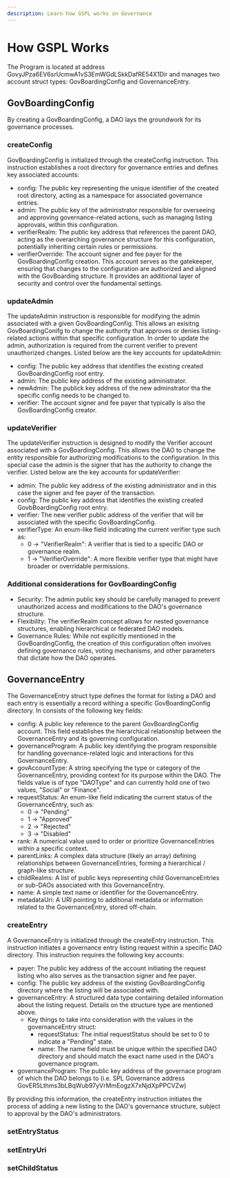 ```yaml
---
description: Learn how GSPL works on Governance
---
```


# How GSPL Works

The Program is located at address GovyJPza6EV6srUcmwA1vS3EmWGdLSkkDafRE54X1Dir and manages two account struct types: GovBoardingConfig and GovernanceEntry.

## GovBoardingConfig

By creating a GovBoardingConfig, a DAO lays the groundwork for its governance processes.  

### createConfig

GovBoardingConfig is initialized through the createConfig instruction. This instruction establishes a root directory for governance entries and defines key associated accounts:

- config: The public key representing the unique identifier of the created root directory, acting as a namespace for associated governance entries.
- admin: The public key of the administrator responsible for overseeing and approving governance-related actions, such as managing listing approvals, within this configuration.
- verifierRealm: The public key address that references the parent DAO, acting as the overarching governance structure for this configuration, potentially inheriting certain rules or permissions.
- verifierOverride: The account signer and fee payer for the GovBoardingConfig creation.  This account serves as the gatekeeper, ensuring that changes to the configuration are authorized and aligned with the GovBoarding structure.  It provides an additional layer of security and control over the fundamental settings.

### updateAdmin

The updateAdmin instruction is responsible for modifying the admin associated with a given GovBoardingConfig.  This allows an exisitng GovBoardingConifg to change the authority that approves or denies listing-related actions within that specific configuration.  In order to update the admin, authorization is required from the current verifier to prevent unauthorized changes. Listed below are the key accounts for updateAdmin:

- config: The public key address that identifies the existing created GovBoardingConfig root entry.
- admin: The public key address of the existing administrator.
- newAdmin: The publick key address of the new adminstrator tha the specific config needs to be changed to.
- verifier: The account signer and fee payer that typically is also the GovBoardingConfig creator.

### updateVerifier

The updateVerifier instruction is designed to modify the Verifier account associated with a GovBoardingConfig. This allows the DAO to change the entity responsible for authorizing modifications to the configuration.  In this special case the admin is the signer that has the authority to change the verifier.  Listed below are the key accounts for updateVerifier:

- admin: The public key address of the existing administrator and in this case the signer and fee payer of the transaction.
- config: The public key address that identifies the existing created GovbBoardingConfig root entry.
- verifier: The new verifier public address of the verifier that will be associated with the specific GovBoardingConfig.
- verifierType: An enum-like field indicating the current verifier type such as:
  - 0 -> "VerifierRealm": A verifier that is tied to a specific DAO or governance realm.
  - 1 -> "VerifierOverride":  A more flexible verifier type that might have broader or overridable permissions.
    
### Additional considerations for GovBoardingConfig

  - Security: The admin public key should be carefully managed to prevent unauthorized access and modifications to the DAO's governance structure.
  - Flexibility: The verifierRealm concept allows for nested governance structures, enabling hierarchical or federated DAO models.
  - Governance Rules: While not explicitly mentioned in the GovBoardingConfig, the creation of this configuration often involves defining governance rules, voting mechanisms, and other parameters that dictate how the DAO operates.

## GovernanceEntry

The GovernanceEntry struct type defines the format for listing a DAO and each entry is essentially a record withing a specific GovBoardingConfig directory.  In consists of the following key fields:

- config: A public key reference to the parent GovBoardingConfig account. This field establishes the hierarchical relationship between the GovernanceEntry and its governing configuration.
- governanceProgram: A public key identifying the program responsible for handling governance-related logic and interactions for this GovernanceEntry.
- govAccountType: A string specifying the type or category of the GovernanceEntry, providing context for its purpose within the DAO.  The fields value is of type "DAOType" and can currently hold one of two values, "Social" or "Finance".
- requestStatus: An enum-like field indicating the current status of the GovernanceEntry, such as:
  - 0 -> "Pending"
  - 1 -> "Approved"
  - 2 -> "Rejected"
  - 3 -> "Disabled"
- rank: A numerical value used to order or prioritize GovernanceEntries within a specific context.
- parentLinks: A complex data structure (likely an array) defining relationships between GovernanceEntries, forming a hierarchical / graph-like structure.
- childRealms: A list of public keys representing child GovernanceEntries or sub-DAOs associated with this GovernanceEntry.
- name: A simple text name or identifier for the GovernanceEntry.
- metadataUri: A URI pointing to additional metadata or information related to the GovernanceEntry, stored off-chain.

### createEntry

A GovernanceEntry is initialized through the createEntry instruction. This instruction initiates a governance entry listing request within a specific DAO directory.  This instruction requires the following key accounts:

- payer: The public key address of the account initiating the request listing who also serves as the transaction signer and fee payer.
- config: The public key address of the existing GovBoardingConfig directory where the listing will be associated with.
- governanceEntry: A structured data type containing detailed information about the listing request. Details on the structure type are mentioned above.
  - Key things to take into consideration with the values in the governanceEntry struct:
    - requestStatus: The initial requestStatus should be set to 0 to indicate a "Pending" state.
    - name: The name field must be unique within the specified DAO directory and should match the exact name used in the DAO's governance program.
- governanceProgram: The public key address of the governace program of which the DAO belongs to (i.e. SPL Governance address GovER5Lthms3bLBqWub97yVrMmEogzX7xNjdXpPPCVZw)

By providing this information, the createEntry instruction initiates the process of adding a new listing to the DAO's governance structure, subject to approval by the DAO's administrators.

### setEntryStatus

### setEntryUri

### setChildStatus


